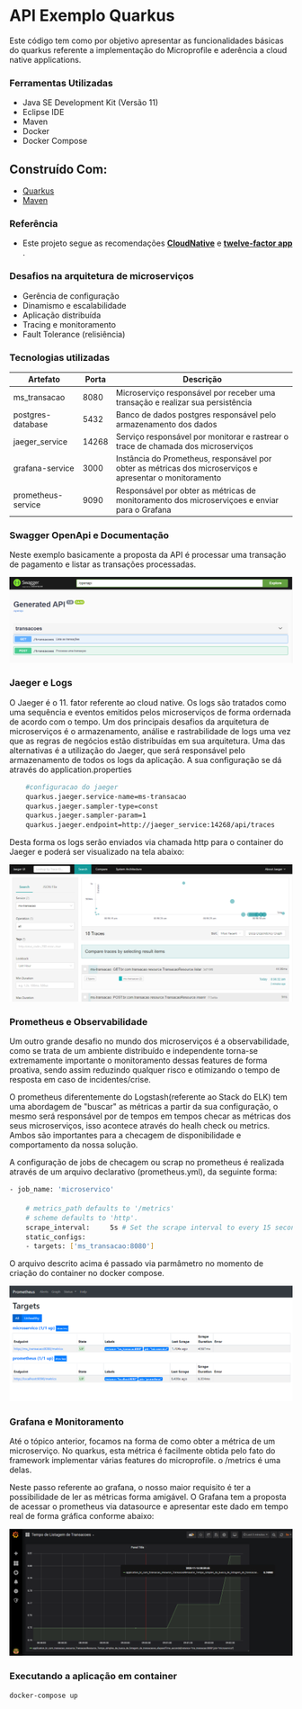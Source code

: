 
# API Exemplo Quarkus

Este código tem como por objetivo apresentar as funcionalidades básicas do quarkus referente a implementação do 
Microprofile e aderência a cloud native applications.

### Ferramentas Utilizadas

- Java SE Development Kit (Versão 11)
- Eclipse IDE
- Maven
- Docker
- Docker Compose

## Construído Com:

- [Quarkus](https://quarkus.io/)
- [Maven](https://maven.apache.org/)



### Referência

- Este projeto segue as recomendações [**CloudNative**](https://www.cncf.io/) e [**twelve-factor app**](https://12factor.net/) . 


### Desafios na arquitetura de microserviços

- Gerência de configuração
- Dinamismo e escalabilidade
- Aplicação distribuída
- Tracing e monitoramento
- Fault Tolerance (relisiência)

### Tecnologias utilizadas

| Artefato                        |Porta  | Descrição  |
|---------------------------------|------ |-----|
| ms_transacao                    | 8080  | Microserviço responsável por receber uma transação e realizar sua persistência |
| postgres-database               | 5432  | Banco de dados postgres responsável pelo armazenamento dos dados  |
| jaeger_service                  | 14268 | Serviço responsável por monitorar e rastrear o trace de chamada dos microserviços  |
| grafana-service                 | 3000  | Instância do Prometheus, responsável por obter as métricas dos microserviços e apresentar o monitoramento |
| prometheus-service              | 9090  | Responsável por obter as métricas de monitoramento dos microserviçoes e enviar para o Grafana  |

### Swagger OpenApi e Documentação

Neste exemplo basicamente a proposta da API é processar uma transação de pagamento e listar as transações processadas.

<img src="img/openapi.PNG">

### Jaeger e Logs

O Jaeger é o 11. fator referente ao cloud native. Os logs são tratados como uma sequência e eventos emitidos pelos microserviços de forma ordernada de 
acordo com o tempo. Um dos principais desafios da arquitetura de microserviços é o armazenamento, análise e rastrabilidade de logs uma vez que as regras
de negócios estão distribuídas em sua arquitetura. Uma das alternativas é a utilização do Jaeger, que será responsável pelo armazenamento de todos os logs
da aplicação. A sua configuração se dá através do application.properties

```sh
	#configuracao do jaeger
	quarkus.jaeger.service-name=ms-transacao
	quarkus.jaeger.sampler-type=const
	quarkus.jaeger.sampler-param=1
	quarkus.jaeger.endpoint=http://jaeger_service:14268/api/traces
```

Desta forma os logs serão enviados via chamada http para o container do Jaeger e poderá ser visualizado na tela abaixo:

<img src="img/jaeger.PNG">

### Prometheus e Observabilidade

Um outro grande desafio no mundo dos microserviços é a observabilidade, como se trata de um ambiente distribuído e independente torna-se extremamente importante
o monitoramento dessas features de forma proativa, sendo assim reduzindo qualquer risco e otimizando o tempo de resposta em caso de incidentes/crise.

O prometheus diferentemente do Logstash(referente ao Stack do ELK) tem uma abordagem de "buscar" as métricas a partir da sua configuração, o mesmo será responsável por de tempos
em tempos checar as métricas dos seus microserviços, isso acontece através do healh check ou metrics. Ambos são importantes para a checagem de disponibilidade e 
comportamento da nossa solução.

A configuração de jobs de checagem ou scrap no prometheus é realizada através de um arquivo declarativo (prometheus.yml), da seguinte forma:

```sh
- job_name: 'microservico'

    # metrics_path defaults to '/metrics'
    # scheme defaults to 'http'.
    scrape_interval:     5s # Set the scrape interval to every 15 seconds. Default is every 1 minute.
    static_configs:
    - targets: ['ms_transacao:8080']
```

O arquivo descrito acima é passado via parmâmetro no momento de criação do container no docker compose.

<img src="img/prometheus.PNG">

### Grafana e Monitoramento

Até o tópico anterior, focamos na forma de como obter a métrica de um microserviço. No quarkus, esta métrica é facilmente obtida pelo fato do framework 
implementar várias features do microprofile. o /metrics é uma delas.

Neste passo referente ao grafana, o nosso maior requisito é ter a possibilidade de ler as métricas forma amigável. O Grafana tem a proposta de acessar
o prometheus via datasource e apresentar este dado em tempo real de forma gráfica conforme abaixo:

<img src="img/grafana.PNG">

### Executando a aplicação em container

```sh
docker-compose up
```

